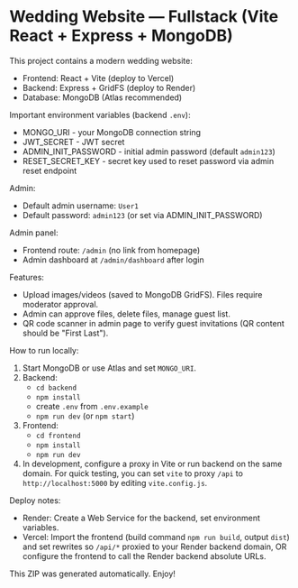 # Wedding Website — Fullstack (Vite React + Express + MongoDB)

This project contains a modern wedding website:
- Frontend: React + Vite (deploy to Vercel)
- Backend: Express + GridFS (deploy to Render)
- Database: MongoDB (Atlas recommended)

Important environment variables (backend `.env`):
- MONGO_URI - your MongoDB connection string
- JWT_SECRET - JWT secret
- ADMIN_INIT_PASSWORD - initial admin password (default `admin123`)
- RESET_SECRET_KEY - secret key used to reset password via admin reset endpoint

Admin:
- Default admin username: `User1`
- Default password: `admin123` (or set via ADMIN_INIT_PASSWORD)

Admin panel:
- Frontend route: `/admin` (no link from homepage)
- Admin dashboard at `/admin/dashboard` after login

Features:
- Upload images/videos (saved to MongoDB GridFS). Files require moderator approval.
- Admin can approve files, delete files, manage guest list.
- QR code scanner in admin page to verify guest invitations (QR content should be "First Last").

How to run locally:
1. Start MongoDB or use Atlas and set `MONGO_URI`.
2. Backend:
   - `cd backend`
   - `npm install`
   - create `.env` from `.env.example`
   - `npm run dev` (or `npm start`)
3. Frontend:
   - `cd frontend`
   - `npm install`
   - `npm run dev`
4. In development, configure a proxy in Vite or run backend on the same domain. For quick testing, you can set `vite` to proxy `/api` to `http://localhost:5000` by editing `vite.config.js`.

Deploy notes:
- Render: Create a Web Service for the backend, set environment variables.
- Vercel: Import the frontend (build command `npm run build`, output `dist`) and set rewrites so `/api/*` proxied to your Render backend domain, OR configure the frontend to call the Render backend absolute URLs.

This ZIP was generated automatically. Enjoy!
